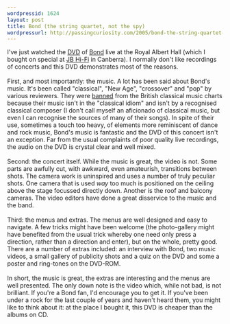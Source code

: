 ```yaml
--- 
wordpressid: 1624
layout: post
title: Bond (the string quartet, not the spy)
wordpressurl: http://passingcuriosity.com/2005/bond-the-string-quartet-not-the-spy/
---
```

I've just watched the <a href="http://www.bondmusic.net/discdvd.html">DVD</a> of <a href="http://www.bondmusic.net/">Bond</a> live at the Royal Albert Hall (which I bought on special at <a href="http://www.jbhifi.com.au">JB Hi-Fi</a> in Canberra). I normally don't like recordings of concerts and this DVD demonstrates most of the reasons.<br /><br />First, and most importantly: the music. A lot has been said about Bond's music. It's been called "classical", "New Age", "crossover" and "pop" by various reviewers. They were <a href="http://news.bbc.co.uk/1/hi/entertainment/music/1300330.stm">banned</a> from the British classical music charts because their music isn't in the "classical idiom" and isn't by a recognised classical composer (I don't call myself an aficionado of classical music, but even I can recognise the sources of many of their songs). In spite of their use, sometimes a touch too heavy, of elements more reminiscent of dance and rock music, Bond's music is fantastic and the DVD of this concert isn't an exception. Far from the usual complaints of poor quality live recordings, the audio on the DVD is crystal clear and well mixed.<br /><br />Second: the concert itself. While the music is great, the video is not. Some parts are awfully cut, with awkward, even amateurish, transitions between shots. The camera work is uninspired and uses a number of truly peculiar shots. One camera that is used <span style="font-style: italic;">way</span> too much is positioned on the ceiling above the stage focussed directly down. Another is the roof and balcony cameras. The video editors have done a great disservice to the music and the band.<br /><br />Third: the menus and extras. The menus are well designed and easy to navigate. A few tricks might have been welcome (the photo-gallery might have benefited from the usual trick whereby one need only press a direction, rather than a direction and enter), but on the whole, pretty good. There are a number of extras included: an interview with Bond, two music videos, a small gallery of publicity shots and a quiz on the DVD and some a poster and ring-tones on the DVD-ROM. <br /><br />In short, the music is great, the extras are interesting and the menus are well presented. The only down note is the video which, while not bad, is not brilliant. If you're a Bond fan, I'd encourage you to get it. If you've been under a rock for the last couple of years and haven't heard them, you might like to think about it: at the place I bought it, this DVD is cheaper than the albums on CD.
